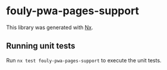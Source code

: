 # fouly-pwa-pages-support

This library was generated with [Nx](https://nx.dev).

## Running unit tests

Run `nx test fouly-pwa-pages-support` to execute the unit tests.
